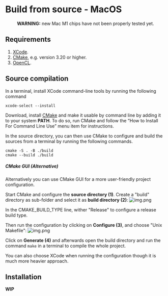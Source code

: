 # Build from source - MacOS

<center><b>WARNING:</b> new Mac M1 chips have not been properly tested yet.</center>

## Requirements

1. [XCode](https://developer.apple.com/xcode/).
2. [CMake](https://cmake.org/download/), e.g. version 3.20 or higher.
3. [OpenCL](../opencl_installation.md).

## Source compilation

In a terminal, install XCode command-line tools by running the following command
```
xcode-select --install
```

Download, install [CMake](https://cmake.org/download/) and make it usable by command line by adding it to your system **PATH**. To do so, run CMake and follow the “How to Install For Command Line Use” menu item for instructions.

In the source directory, you can then use CMake to configure and build the sources from a terminal by running the following commands.
```
cmake -S . -B ./build
cmake --build ./build
```

##### CMake GUI (Alternative) 

Alternatively you can use CMake GUI for a more user-friendly project configuration.

Start CMake and configure the **source directory (1)**. Create a "build" directory as sub-folder and select it as **build directory (2)**:
![img.png](configure_cmake.png)

In the CMAKE_BUILD_TYPE line, wither "Release" to configure a release build type.

Then run the configuration by clicking on **Configure (3)**, and choose "Unix Makefile":
![img.png](configure_compiler.png)

Click on **Generate (4)** and afterwards open the build directory and run the command `make` in a terminal to compile the whole project.

You can also choose XCode when running the configuration though it is much more heavier approach.

## Installation

**WIP**
